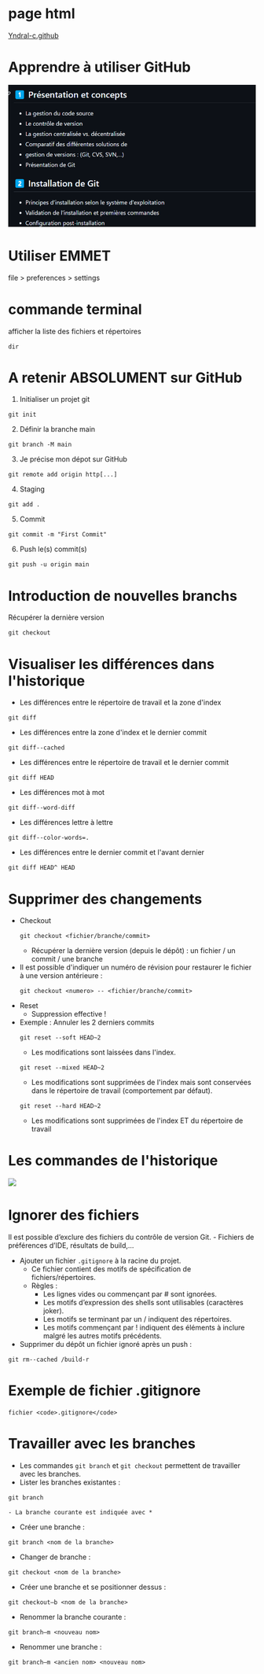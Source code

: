 # page html

[Yndral-c.github](https://yndral-c.github.io/formation-git/)

# Apprendre à utiliser GitHub
![alt text](image.png)

# Utiliser EMMET

file > preferences > settings

# commande terminal

afficher la liste des fichiers et répertoires

```
dir
```


# A retenir ABSOLUMENT sur GitHub

1) Initialiser un projet git
```
git init
```

2) Définir la branche main
```
git branch -M main
```

3) Je précise mon dépot sur GitHub
```
git remote add origin http[...] 
```

4) Staging
```
git add .
```

5) Commit
```
git commit -m "First Commit"
```

6) Push le(s) commit(s)
```
git push -u origin main
```

# Introduction de nouvelles branchs

Récupérer la dernière version
```
git checkout
```

# Visualiser les différences dans l'historique

- Les différences entre le répertoire de travail et la zone d'index
```
git diff
```
- Les différences entre la zone d'index et le dernier commit
```
git diff--cached
```
- Les différences entre le répertoire de travail et le dernier commit
```
git diff HEAD
```
- Les différences mot à mot
```
git diff--word-diff
```
- Les différences lettre à lettre
```
git diff--color-words=.
```
- Les différences entre le dernier commit et l'avant dernier
```
git diff HEAD^ HEAD
```

# Supprimer des changements
- Checkout
    ```
    git checkout <fichier/branche/commit>
    ```
    - Récupérer la dernière version (depuis le dépôt) : un fichier / un commit / une branche
- Il est possible d'indiquer un numéro de révision pour restaurer le fichier à une 
version antérieure : 
    ```
    git checkout <numero> -- <fichier/branche/commit>
    ```
- Reset
    - Suppression effective !
- Exemple : Annuler les 2 derniers commits
    ```
    git reset --soft HEAD~2
    ```
    - Les modifications sont laissées dans l'index.
    ```
    git reset --mixed HEAD~2
    ```
    - Les modifications sont supprimées de l'index mais sont conservées dans le répertoire de 
travail (comportement par défaut).
    ```
    git reset --hard HEAD~2
    ```
    - Les modifications sont supprimées de l'index ET du répertoire de travail

# Les commandes de l'historique
<img src="../img/03-d2.png" width="600">

# Ignorer des fichiers

Il est possible d’exclure des fichiers du contrôle de version Git.
    - Fichiers de préférences d’IDE, résultats de build,…
- Ajouter un fichier <code>.gitignore</code> à la racine du projet.
    - Ce fichier contient des motifs de spécification de fichiers/répertoires.
    - Règles : 
        - Les lignes vides ou commençant par # sont ignorées.
        - Les motifs d’expression des shells sont utilisables (caractères joker).
        - Les motifs se terminant par un / indiquent des répertoires.
        - Les motifs commençant par ! indiquent des éléments à inclure malgré les autres 
motifs précédents.
- Supprimer du dépôt un fichier ignoré après un push : 
```
git rm--cached /build-r
```

# Exemple de fichier .gitignore
```
fichier <code>.gitignore</code>
```

# Travailler avec les branches
- Les commandes <code>git branch</code> et <code>git checkout</code> permettent de travailler avec les 
branches.
- Lister les branches existantes :
```
git branch
```
    - La branche courante est indiquée avec *
- Créer une branche :
```
git branch <nom de la branche>
```
- Changer de branche : 
```
git checkout <nom de la branche>
```
- Créer une branche et se positionner dessus : 
```
git checkout–b <nom de la branche>
```
- Renommer la branche courante : 
```
git branch–m <nouveau nom>
```
- Renommer une branche :
```
git branch–m <ancien nom> <nouveau nom>
```